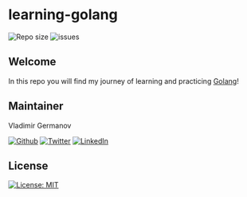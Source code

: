 # learning-golang

<img src="https://img.shields.io/github/repo-size/vlgermanov/learning-golang.svg" alt="Repo size"/> <img src="https://img.shields.io/github/issues/vlgermanov/learning-golang.svg" alt="issues"/>

## Welcome

In this repo you will find my journey of learning and practicing [Golang](https://go.dev/)!

## Maintainer

Vladimir Germanov

<a href="https://github.com/vlgermanov" target="_blank"><img alt="Github" src="https://img.shields.io/badge/GitHub-%2312100E.svg?&style=for-the-badge&logo=Github&logoColor=white" /></a> <a href="https://twitter.com/vlgermanov" target="_blank"><img alt="Twitter" src="https://img.shields.io/badge/twitter-%231DA1F2.svg?&style=for-the-badge&logo=twitter&logoColor=white" /></a> <a href="https://www.linkedin.com/in/vlgermanov" target="_blank"><img alt="LinkedIn" src="https://img.shields.io/badge/linkedin-%230077B5.svg?&style=for-the-badge&logo=linkedin&logoColor=white" /></a>

## License
[![License: MIT](https://img.shields.io/badge/License-MIT-yellow.svg)](https://opensource.org/licenses/MIT)
